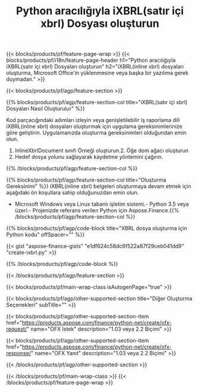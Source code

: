 ﻿---
title: Python aracılığıyla iXBRL(satır içi xbrl) Dosyası oluşturun
description: iXBRL(inline xbrl) dosyası oluşturma için örnek kod. Python tabanlı uygulamalarda toplu iXBRL(inline xbrl) dosyalarının oluşturulması için API örnek kodunu kullanın. 
url: /tr/python-net/create/ixbrl/
family: finance
platformtag: python
feature: create
informat: iXBRL
outformat: 
otherformats: 
---
{{< blocks/products/pf/feature-page-wrap >}}
{{< blocks/products/pf/i18n/feature-page-header h1="Python aracılığıyla iXBRL(satır içi xbrl) Dosyaları oluşturun" h2="iXBRL(inline xbrl) dosyaları oluşturma, Microsoft Office\'in yüklenmesine veya başka bir yazılıma gerek duymadan." >}}

{{< blocks/products/pf/agp/feature-section >}}

{{% blocks/products/pf/agp/feature-section-col title="iXBRL(satır içi xbrl) Dosyaları Nasıl Oluşturulur" %}}

Kod parçacığındaki adımları izleyin veya genişletilebilir iş raporlama dili iXBRL(inline xbrl) dosyaları oluşturmak için uygulama gereksinimlerinize göre geliştirin. Uygulamanızda oluşturma gereksinimleri olduğundan emin olun.

1. InlineXbrlDocument sınıfı Örneği oluşturun.2. Öğe dom ağacı oluşturun
3. Hedef dosya yolunu sağlayarak kaydetme yöntemini çağırın.

{{% /blocks/products/pf/agp/feature-section-col %}}

{{% blocks/products/pf/agp/feature-section-col title="Oluşturma Gereksinimi" %}}
iXBRL(inline xbrl) belgeleri oluşturmaya devam etmek için aşağıdaki ön koşullara sahip olduğunuzdan emin olun. 
- Microsoft Windows veya Linux tabanlı işletim sistemi.- Python 3.5 veya üzeri.- Projenizde referans verilen Python için Aspose.Finance.{{% /blocks/products/pf/agp/feature-section-col %}}

{{% blocks/products/pf/agp/code-block title="XBRL dosya oluşturma için Python kodu" offSpacer="" %}}

{{< gist "aspose-finance-gists" "e1df624c58dc6f522a87f29ceb041dd9" "create-ixbrl.py" >}}

{{% /blocks/products/pf/agp/code-block %}}

{{< /blocks/products/pf/agp/feature-section >}}

{{< blocks/products/pf/main-wrap-class isAutogenPage="true" >}}

{{< blocks/products/pf/agp/other-supported-section title="Diğer Oluşturma Seçenekleri" subTitle="" >}}

{{< blocks/products/pf/agp/other-supported-section-item href="https://products.aspose.com/finance/python-net/create/ofx-request/" name="OFX İstek" description="1.03 veya 2.2 Biçimi" >}}

{{< blocks/products/pf/agp/other-supported-section-item href="https://products.aspose.com/finance/python-net/create/ofx-response/" name="OFX Yanıt" description="1.03 veya 2.2 Biçimi" >}}

{{< /blocks/products/pf/agp/other-supported-section >}}

{{< /blocks/products/pf/main-wrap-class >}}
{{< /blocks/products/pf/feature-page-wrap >}}